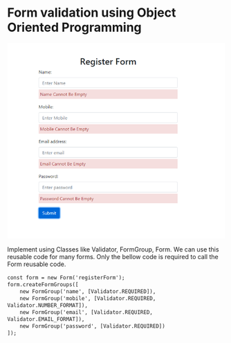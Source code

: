 # Form validation using Object Oriented Programming

![Registration-Form](form_validation.png)

Implement using Classes like Validator, FormGroup, Form. We can use this reusable code for many forms.
Only the bellow code is required to call the Form reusable code.

```
const form = new Form('registerForm');
form.createFormGroups([
    new FormGroup('name', [Validator.REQUIRED]),
    new FormGroup('mobile', [Validator.REQUIRED, Validator.NUMBER_FORMAT]),
    new FormGroup('email', [Validator.REQUIRED, Validator.EMAIL_FORMAT]),
    new FormGroup('password', [Validator.REQUIRED])
]);
```
